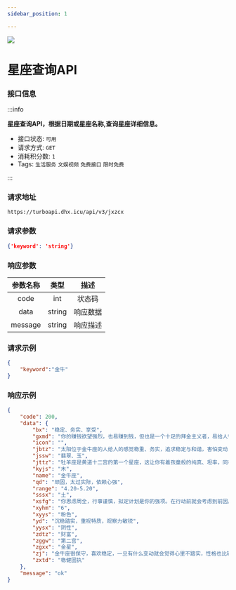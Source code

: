 ```yaml
---
sidebar_position: 1

---
```


![](http://dhx-blog.oss-cn-beijing.aliyuncs.com/dhx/conllation.png)
# 星座查询API

### 接口信息

:::info

**星座查询API，根据日期或星座名称,查询星座详细信息。**

- 接口状态:  `可用`
- 请求方式: `GET`
- 消耗积分数: `1`
- Tags: `生活服务` `文娱视频` `免费接口` `限时免费` 

:::
### 请求地址

```
https://turboapi.dhx.icu/api/v3/jxzcx
```

### 请求参数

```json
{'keyword': 'string'}
```

### 响应参数

|  参数名称   |  类型  |  描述  |
| :---------: | :----: |:----:|
|    code     |  int   | 状态码  |
|    data     | string | 响应数据 |
|   message   | string | 响应描述 |

### 请求示例

```json
{
    "keyword":"金牛"
}
```

### 响应示例

```json
{
    "code": 200,
    "data": {
        "bx": "稳定、务实、享受",
        "gxmd": "你的赚钱欲望强烈，也易赚到钱，但也是一个十足的拜金主义者，易给人铁公鸡一毛不拔的印象，别把钱财看得太重；你行事过于谨慎，易错过良机，应加强行动力，思虑太多易将动力消磨殆尽；有时显得倔强，发起牛脾气来还挺吓人，稍加控制情绪，你的人际关系会更加圆融，提升贵人助力。",
        "icon": "",
        "jbtz": "太阳位于金牛座的人给人的感觉稳重、务实，追求稳定与和谐，害怕变动，属于享受派。喜欢安定，最怕没有安全感。但有时显得固执己见，对钱财看得很重。",
        "jssw": "翡翠、玉",
        "jttz": "牡羊座是黄道十二宫的第一个星座，这让你有着孩童般的纯真、坦率，同样，也有着与生俱来的创造力，表现出强烈的领导欲望及企图心。太阳落在牡羊座的人是个急先锋，以自我为中心，想到就出发，不爱犹豫；非常享受快节奏的生活步调，冲在最前面才最有优越感。牡羊座的主宰行星是火星，在火星的主导之下，羊族人活力充沛，不畏艰险；力争前茅，惟有竞争才能让你感觉到存在的价值；非常乐观，不畏挫折，在人生的舞台上积极追求成功。太阳落在金牛座的人追求舒适的生活环境，向往高品质的生活，乐于追求金钱，对美好的物质享受充满欲望。稳定和安全感是你衡量事物的唯一标准，是你执着的追求。做任何事若感觉仍有不确定因素存在，不会轻易地涉入，但一旦决心已定，将全力以赴，九头牛也拉你不动。另外，你对于和身体相关的事物都很感兴趣，包括性爱、饮食、运动等，欣赏一切美丽的事物。敏锐的洞察力也让你很能了解他人的心思，是重感情的人。",
        "kyjs": "木",
        "name": "金牛座",
        "qd": "顽固，太过实际，依赖心强",
        "range": "4.20-5.20",
        "sssx": "土",
        "xsfg": "你思虑周全，行事谨慎，拟定计划是你的强项。在行动前就会考虑到前因后果，分析利弊，而后才会择机小心翼翼地投入，要你打没把握的仗比登天还难。",
        "xyhm": "6",
        "xyys": "粉色",
        "yd": "沉稳踏实，重视特质，观察力敏锐",
        "yysx": "阴性",
        "zdtz": "财富",
        "zggw": "第二宫",
        "zgxx": "金星",
        "zj": "金牛座很保守，喜欢稳定，一旦有什么变动就会觉得心里不踏实，性格也比较慢热，但你是理财高手，对于投资理财都有着独特的见解。金牛男的性格有点儿自我，而金牛女就喜欢投资自己，想要过得更好。",
        "zxtd": "稳健固执"
    },
    "message": "ok"
}
```
